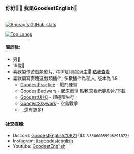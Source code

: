 ### 你好🙋‍♂️ 我是GoodestEnglish💎
\
[![Anurag's GitHub stats](https://github-readme-stats.vercel.app/api?username=RealGoodestEnglish&count_private=true&show_icons=true&theme=dracula)](https://github.com/anuraghazra/github-readme-stats)

[![Top Langs](https://github-readme-stats.vercel.app/api/top-langs/?username=RealGoodestEnglish&theme=dracula)](https://github.com/anuraghazra/github-readme-stats)

#### 關於我:

- 男👦
- 19歲🐴
- 喜歡製作遊戲類影片, 7000訂閱實況主🔴 [點我查看](https://youtube.com/c/goodestenglishpvp)
- 喜歡編寫麥塊遊戲類插件, 多數插件為私人, 版本為 1.8
  * [GoodestPractice](https://github.com/RealGoodestEnglish/GoodestPractice) - 戰鬥練習
  * [GoodestBedwars](https://github.com/RealGoodestEnglish/GoodestBedwars) - 起床戰爭 [點我查看示範影片/下載](https://youtu.be/9JFr9ZhGV-g)
  * [GoodestUHC](https://github.com/RealGoodestEnglish/ShitUHC) - 超極限生存
  * [GoodestSkywars](https://github.com/RealGoodestEnglish/GoodestSkywars) - 空島戰爭
  * ...還有更多❗
 
 #### 社交媒體:
 - Discord: [GoodestEnglish#0821](https://discord.com/users/335060059996291072) (ID: `335060059996291072`)
 - Instagram: [itsgoodestenglish](https://www.instagram.com/itsgoodestenglish)
 - Youtube: [GoodestEnglish](https://youtube.com/c/goodestenglishpvp)
